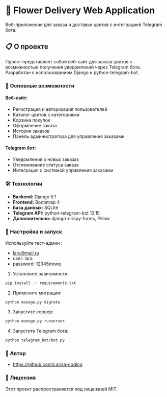
# 🌸 Flower Delivery Web Application

Веб-приложение для заказа и доставки цветов с интеграцией Telegram бота.

## 📋 О проекте

Проект представляет собой веб-сайт для заказа цветов с возможностью получения уведомлений через Telegram бота. Разработан с использованием Django и python-telegram-bot.

### 🚀 Основные возможности

#### Веб-сайт:
- Регистрация и авторизация пользователей
- Каталог цветов с категориями
- Корзина покупок
- Оформление заказа
- История заказов
- Панель администратора для управления заказами

#### Telegram бот:
- Уведомления о новых заказах
- Отслеживание статуса заказа
- Интеграция с системой управления заказами

### 🛠 Технологии

- **Backend:** Django 5.1
- **Frontend:** Bootstrap 4
- **База данных:** SQLite
- **Telegram API:** python-telegram-bot 13.15
- **Дополнительно:** django-crispy-forms, Pillow




### 🔧 Настройка и запуск

Используйте тест-админ : 
- lara@mail.ru
- user: lara 
- password: 12345trewq

1. Установите зависимости:
```bash
pip install -r requirements.txt
```

2. Примените миграции:
```bash
python manage.py migrate
```

3. Запустите сервер:
```bash
python manage.py runserver 
```

4. Запустите Telegram бота:
```bash
python telegram_bot/bot.py
```

### 👥 Автор

- https://github.com/Larisa-coding

### 📄 Лицензия

Этот проект распространяется под лицензией MIT.
